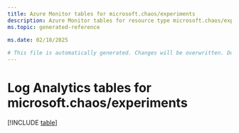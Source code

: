 ```yaml
---
title: Azure Monitor tables for microsoft.chaos/experiments
description: Azure Monitor tables for resource type microsoft.chaos/experiments
ms.topic: generated-reference
   
ms.date: 02/18/2025

# This file is automatically generated. Changes will be overwritten. Do not change this file directly.
---
```


# Log Analytics tables for microsoft.chaos/experiments  

[!INCLUDE [table](~/reusable-content/ce-skilling/azure/includes/azure-monitor/reference/tables/microsoft-chaos_experiments-include.md)]

